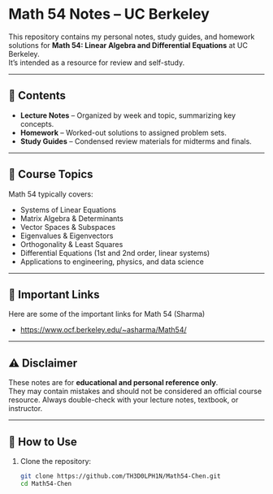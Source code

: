 # Math 54 Notes – UC Berkeley

This repository contains my personal notes, study guides, and homework solutions for **Math 54: Linear Algebra and Differential Equations** at UC Berkeley.  
It’s intended as a resource for review and self-study.

---

## 📂 Contents

- **Lecture Notes** – Organized by week and topic, summarizing key concepts.  
- **Homework** – Worked-out solutions to assigned problem sets.  
- **Study Guides** – Condensed review materials for midterms and finals.

---

## 🧾 Course Topics

Math 54 typically covers:

- Systems of Linear Equations  
- Matrix Algebra & Determinants  
- Vector Spaces & Subspaces  
- Eigenvalues & Eigenvectors  
- Orthogonality & Least Squares  
- Differential Equations (1st and 2nd order, linear systems)  
- Applications to engineering, physics, and data science  

---

## 🔗 Important Links

Here are some of the important links for Math 54 (Sharma)
- https://www.ocf.berkeley.edu/~asharma/Math54/

---

## ⚠️ Disclaimer

These notes are for **educational and personal reference only**.  
They may contain mistakes and should not be considered an official course resource. Always double-check with your lecture notes, textbook, or instructor.

---

## 🚀 How to Use

1. Clone the repository:  
   ```bash
   git clone https://github.com/TH3D0LPH1N/Math54-Chen.git
   cd Math54-Chen
